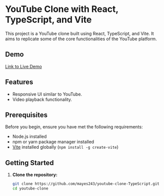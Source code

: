 # YouTube Clone with React, TypeScript, and Vite

This project is a YouTube clone built using React, TypeScript, and Vite. It aims to replicate some of the core functionalities of the YouTube platform.

## Demo

[Link to Live Demo](#) <!-- Add the link to your live demo once it's deployed -->

## Features

- Responsive UI similar to YouTube.
- Video playback functionality.

## Prerequisites

Before you begin, ensure you have met the following requirements:

- Node.js installed
- npm or yarn package manager installed
- [Vite](https://vitejs.dev/) installed globally (`npm install -g create-vite`)

## Getting Started

1. **Clone the repository:**

   ```bash
   git clone https://github.com/mayes243/youtube-clone-TypeScript.git
   cd youtube-clone
   ```
